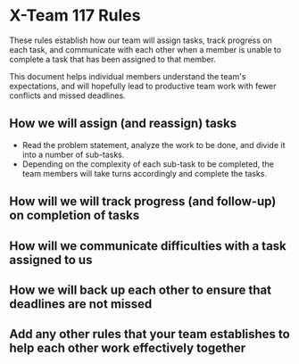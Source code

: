 # X-Team 117 Rules

These rules establish how our team will assign tasks,
track progress on each task, and communicate with each other 
when a member is unable to complete a task that has been assigned to that member.

This document helps individual members understand the team's expectations,
and will hopefully lead to productive team work with fewer conflicts
and missed deadlines.

## How we will assign (and reassign) tasks
- Read the problem statement, analyze the work to be done, and divide it into a number of sub-tasks.
- Depending on the complexity of each sub-task to be completed, the team members will take turns accordingly and complete the tasks.

## How will we will track progress (and follow-up) on completion of tasks



## How will we communicate difficulties with a task assigned to us



## How we will back up each other to ensure that deadlines are not missed



## Add any other rules that your team establishes to help each other work effectively together



